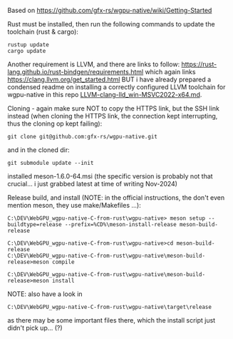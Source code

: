 Based on 
https://github.com/gfx-rs/wgpu-native/wiki/Getting-Started

Rust must be installed, then run the following commands to update the toolchain (rust & cargo):
```console
rustup update
cargo update
```

Another requirement is LLVM, and there are links to follow:
https://rust-lang.github.io/rust-bindgen/requirements.html
which again links
https://clang.llvm.org/get_started.html
BUT i have already prepared a condensed readme on installing a correctly configured LLVM toolchain for wgpu-native in this repo [LLVM-clang-lld_win-MSVC2022-x64.md](LLVM-clang-lld_win-MSVC2022-x64.md).

Cloning - again make sure NOT to copy the HTTPS link, but the SSH link instead (when cloning the HTTPS link, the connection kept interrupting, thus the cloning op kept failing):
```console
git clone git@github.com:gfx-rs/wgpu-native.git
```
and in the cloned dir:
```console
git submodule update --init
```

installed meson-1.6.0-64.msi (the specific version is probably not that crucial... i just grabbed latest at time of writing Nov-2024)

Release build, and install (NOTE: in the official instructions, the don't even mention meson, they use make/Makefiles ...):

```console
C:\DEV\WebGPU_wgpu-native-C-from-rust\wgpu-native> meson setup --buildtype=release --prefix=%CD%\meson-install-release meson-build-release

C:\DEV\WebGPU_wgpu-native-C-from-rust\wgpu-native>cd meson-build-release
C:\DEV\WebGPU_wgpu-native-C-from-rust\wgpu-native\meson-build-release>meson compile

C:\DEV\WebGPU_wgpu-native-C-from-rust\wgpu-native\meson-build-release>meson install
```

NOTE: also have a look in 
```console
C:\DEV\WebGPU_wgpu-native-C-from-rust\wgpu-native\target\release
```
as there may be some important files there, which the install script just didn't pick up... (?)
